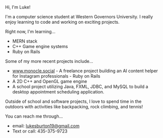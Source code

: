 Hi, I'm Luke!

I'm a computer science student at Western Governors University. I really enjoy learning to code and working on exciting projects.

Right now, I'm learning...
- MERN stack
- C++ Game engine systems
- Ruby on Rails

Some of my more recent projects include...
- www.monocle.social - A freelance project building an AI content helper for Instagram professionals - Ruby on Rails
- A 2D C++ and OpenGL game engine
- A school project utilizing Java, FXML, JDBC, and MySQL to build a desktop appointment scheduling application.

Outside of school and software projects, I love to spend time in the outdoors with activities like backpacking, rock climbing, and tennis!

You can reach me through...
- email: lukesburton19@gmail.com
- Text or call: 435-375-9723
